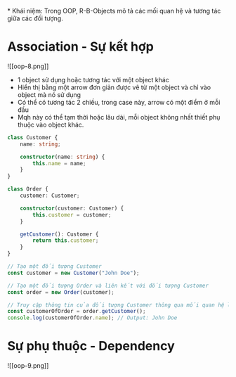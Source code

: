 \* Khái niệm: Trong OOP, R-B-Objects mô tả các mối quan hệ và tương tác giữa các đối tượng.
# Association - Sự kết hợp

![[oop-8.png]]

- 1 object sử dụng hoặc tương tác với một object khác
- Hiển thị bằng một arrow đơn giản được vẽ từ một object và chỉ vào object mà nó sử dụng
- Có thể có tương tác 2 chiều, trong case này, arrow có một điểm ở mỗi đầu
-  Mqh này có thể tạm thời hoặc lâu dài, mỗi object không nhất thiết phụ thuộc vào object khác.

```ts
class Customer {
    name: string;

    constructor(name: string) {
        this.name = name;
    }
}

class Order {
    customer: Customer;

    constructor(customer: Customer) {
        this.customer = customer;
    }

    getCustomer(): Customer {
        return this.customer;
    }
}

// Tạo một đối tượng Customer
const customer = new Customer("John Doe");

// Tạo một đối tượng Order và liên kết với đối tượng Customer
const order = new Order(customer);

// Truy cập thông tin của đối tượng Customer thông qua mối quan hệ liên kết
const customerOfOrder = order.getCustomer();
console.log(customerOfOrder.name); // Output: John Doe

```


# Sự phụ thuộc - Dependency

![[oop-9.png]]

